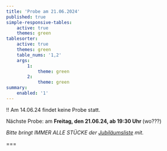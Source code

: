 ```yaml
---
title: 'Probe am 21.06.2024'
published: true
simple-responsive-tables:
    active: true
    themes: green
tablesorter:
    active: true
    themes: green
    table_nums: '1,2'
    args:
        1:
            theme: green
        2:
            theme: green
summary:
    enabled: '1'
---
```


!! Am 14.06.24 findet keine Probe statt.


Nächste Probe: am <b>Freitag, den 21.06.24, ab 19:30 Uhr </b>(wo???)
<br/>

<i>Bitte bringt IMMER ALLE STÜCKE der [<i class="fa fa-hand-o-right"></i>Jubiläumsliste](/choerchen-intern/choerchennoten/tag:Jubiläumskonzert%202025/query:Jubiläumskonzert%202025)  mit.</i>
</br>

===
